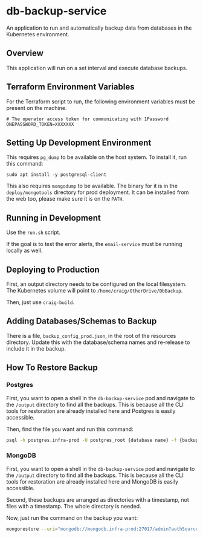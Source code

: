 # db-backup-service

An application to run and automatically backup data from databases in the Kubernetes environment.

## Overview

This application will run on a set interval and execute database backups.

## Terraform Environment Variables

For the Terraform script to run, the following environment variables must be present on the machine.

```
# The operator access token for communicating with 1Password
ONEPASSWORD_TOKEN=XXXXXXX
```

## Setting Up Development Environment

This requires `pg_dump` to be available on the host system. To install it, run this command:

```
sudo apt install -y postgresql-client
```

This also requires `mongodump` to be available. The binary for it is in the `deploy/mongotools` directory for prod deployment. It can be installed from the web too, please make sure it is on the `PATH`.

## Running in Development

Use the `run.sh` script.

If the goal is to test the error alerts, the `email-service` must be running locally as well.

## Deploying to Production

First, an output directory needs to be configured on the local filesystem. The Kubernetes volume will point to `/home/craig/OtherDrive/DbBackup`.

Then, just use `craig-build`.

## Adding Databases/Schemas to Backup

There is a file, `backup_config_prod.json`, in the root of the resources directory. Update this with the database/schema names and re-release to include it in the backup.

## How To Restore Backup

### Postgres

First, you want to open a shell in the `db-backup-service` pod and navigate to the `/output` directory to find all the backups. This is because all the CLI tools for restoration are already installed here and Postgres is easily accessible.

Then, find the file you want and run this command:

```bash
psql -h postgres.infra-prod -U postgres_root {database name} -f {backup file}
```

### MongoDB

First, you want to open a shell in the `db-backup-service` pod and navigate to the `/output` directory to find all the backups. This is because all the CLI tools for restoration are already installed here and MongoDB is easily accessible.

Second, these backups are arranged as directories with a timestamp, not files with a timestamp. The whole directory is needed.

Now, just run the command on the backup you want:

```bash
mongorestore --uri="mongodb://mongodb.infra-prod:27017/admin?authSource=admin&tls=true" --username={username} --password={password} --tlsInsecure {direcotry}
```